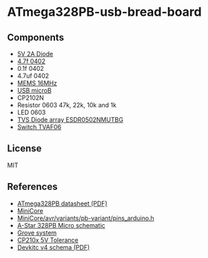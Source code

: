 # ATmega328PB-usb-bread-board

## Components

- [5V 2A Diode](https://akizukidenshi.com/catalog/g/gI-02073/)
- [4.7f 0402](https://akizukidenshi.com/catalog/g/gP-07504/)
- 0.1f 0402
- 4.7uf 0402
- [MEMS 16MHz](https://akizukidenshi.com/catalog/g/gI-11094/)
- [USB microB](https://www.digikey.jp/product-detail/ja/molex/1050170001/WM1399CT-ND/2350885)
- CP2102N
- Resistor 0603 47k, 22k, 10k and 1k
- LED 0603
- [TVS Diode array ESDR0502NMUTBG](https://www.digikey.jp/product-detail/ja/on-semiconductor/ESDR0502NMUTBG/ESDR0502NMUTBGOSCT-ND/3462275)
- [Switch TVAF06](https://akizukidenshi.com/catalog/g/gP-14888/)

## License

MIT

## References

- [ATmega328PB datasheet (PDF)](http://ww1.microchip.com/downloads/en/DeviceDoc/40001906A.pdf)
- [MiniCore](https://github.com/MCUdude/MiniCore)
- [MiniCore/avr/variants/pb-variant/pins_arduino.h](https://github.com/MCUdude/MiniCore/blob/master/avr/variants/pb-variant/pins_arduino.h)
- [A-Star 328PB Micro schematic](https://www.pololu.com/file/0J1463/a-star-328pb-micro-schematic.pdf)
- [Grove system](https://wiki.seeedstudio.com/Grove_System/)
- [CP210x 5V Tolerance](https://www.silabs.com/community/interface/knowledge-base.entry.html/2004/02/18/cp210x_5v_tolerance-J582)
- [Devkitc v4 schema (PDF)](https://dl.espressif.com/dl/schematics/esp32_devkitc_v4-sch.pdf)
